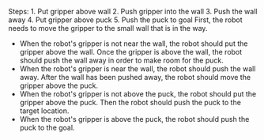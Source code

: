 

Steps:  1. Put gripper above wall  2. Push gripper into the wall  3. Push the wall away  4. Put gripper above puck  5. Push the puck to goal
First, the robot needs to move the gripper to the small wall that is in the way.
- When the robot's gripper is not near the wall, the robot should put the gripper above the wall.
Once the gripper is above the wall, the robot should push the wall away in order to make room for the puck. 
- When the robot's gripper is near the wall, the robot should push the wall away.
After the wall has been pushed away, the robot should move the gripper above the puck. 
- When the robot's gripper is not above the puck, the robot should put the gripper above the puck. 
Then the robot should push the puck to the target location. 
- When the robot's gripper is above the puck, the robot should push the puck to the goal.
